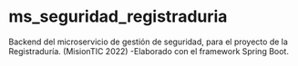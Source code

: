 # ms_seguridad_registraduria
Backend del microservicio de gestión de seguridad, para el proyecto de la Registraduría. (MisionTIC 2022)
-Elaborado con el framework Spring Boot.
